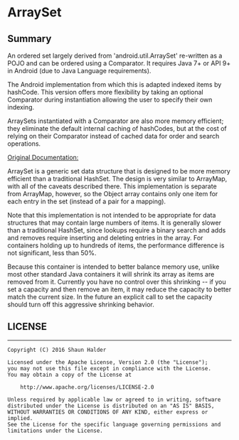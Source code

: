 # ArraySet

## Summary
An ordered set largely derived from 'android.util.ArraySet' re-written as a POJO and can be ordered using a Comparator.  It requires Java 7+ or API 9+ in Android (due to Java Language requirements).

The Android implementation from which this is adapted indexed items by hashCode. This version offers more flexibility by taking an optional Comparator during instantiation allowing the user to specify their own indexing.

ArraySets instantiated with a Comparator are also more memory efficient; they eliminate the default internal caching of hashCodes, but at the cost of relying on their Comparator instead of cached data for order and search operations.

<a href="http://grepcode.com/file/repository.grepcode.com/java/ext/com.google.android/android/5.1.1_r1/android/util/ArraySet.java#ArraySet">Original Documentation:</a>

ArraySet is a generic set data structure that is designed to be more memory efficient than a traditional HashSet. The design is very similar to ArrayMap, with all of the caveats described there. This implementation is separate from ArrayMap, however, so the Object array contains only one item for each entry in the set (instead of a pair for a mapping).

Note that this implementation is not intended to be appropriate for data structures that may contain large numbers of items. It is generally slower than a traditional HashSet, since lookups require a binary search and adds and removes require inserting and deleting entries in the array. For containers holding up to hundreds of items, the performance difference is not significant, less than 50%.

Because this container is intended to better balance memory use, unlike most other standard Java containers it will shrink its array as items are removed from it. Currently you have no control over this shrinking -- if you set a capacity and then remove an item, it may reduce the capacity to better match the current size. In the future an explicit call to set the capacity should turn off this aggressive shrinking behavior.


## LICENSE
-------

    Copyright (C) 2016 Shaun Halder

    Licensed under the Apache License, Version 2.0 (the "License");
    you may not use this file except in compliance with the License.
    You may obtain a copy of the License at

        http://www.apache.org/licenses/LICENSE-2.0

    Unless required by applicable law or agreed to in writing, software
    distributed under the License is distributed on an "AS IS" BASIS,
    WITHOUT WARRANTIES OR CONDITIONS OF ANY KIND, either express or implied.
    See the License for the specific language governing permissions and
    limitations under the License.